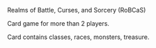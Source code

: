 Realms of Battle, Curses, and Sorcery (RoBCaS)

Card game for more than 2 players.

Card contains classes, races, monsters, treasure.
